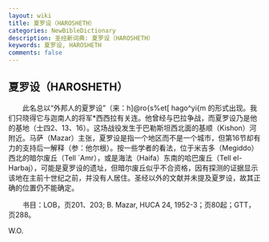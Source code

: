 ```yaml
---
layout: wiki
title: 夏罗设（HAROSHETH）
categories: NewBibleDictionary
description: 圣经新词典: 夏罗设（HAROSHETH）
keywords: 夏罗设, HAROSHETH
comments: false
---
```


## 夏罗设（HAROSHETH）

　　此名总以“外邦人的夏罗设”（来：h]@ro{s%et[ hago^yi{m 的形式出现。我们只晓得它与迦南人的将军*西西拉有关连。他曾经与巴拉争战，而夏罗设乃是他的基地（士四2、13、16）。这场战役发生于巴勒斯坦西北面的基顺（Kishon）河附近。马萨（Mazar）主张，夏罗设是指一个地区而不是一个城市，但第16节却有力的支持后一解释（参：他尔根）。按一些学者的看法，位于米吉多（Megiddo）西北的暗尔废丘（Tell `Amr），或是海法（Haifa）东南的哈巴废丘（Tell el-Harbaj），可能是夏罗设的遗址，但暗尔废丘似乎不合资格，因有探测的证据显示该地在主前十世纪之前，并没有人居住。圣经以外的文献并未提及夏罗设，故其正确的位置仍不能确定。

　　书目：LOB，页201、203; B. Mazar, HUCA 24, 1952-3；页80起；GTT，页288。

W.O.








